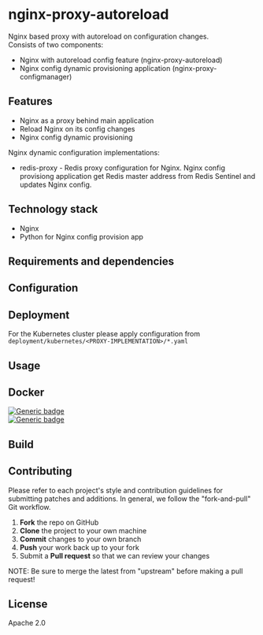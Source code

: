 # nginx-proxy-autoreload

Nginx based proxy with autoreload on configuration changes.  
Сonsists of two components:  
- Nginx with autoreload config feature  (nginx-proxy-autoreload)
- Nginx config dynamic provisioning application (nginx-proxy-configmanager)

## Features

- Nginx as a proxy behind main application
- Reload Nginx on its config changes
- Nginx config dynamic provisioning

Nginx dynamic configuration implementations:
- redis-proxy - Redis proxy configuration for Nginx. Nginx config provisiong application get Redis master address from Redis Sentinel and updates Nginx config.

## Technology stack

- Nginx
- Python for Nginx config provision app 

## Requirements and dependencies

## Configuration

## Deployment

For the Kubernetes cluster please apply configuration from `deployment/kubernetes/<PROXY-IMPLEMENTATION>/*.yaml`

## Usage

## Docker

[![Generic badge](https://img.shields.io/badge/hub.docker.com-vfabi/nginx_proxy_autoreload-<>.svg)](https://hub.docker.com/repository/docker/vfabi/nginx-proxy-autoreload)  
[![Generic badge](https://img.shields.io/badge/hub.docker.com-vfabi/nginx_proxy_configmanager-<>.svg)](https://hub.docker.com/repository/docker/vfabi/nginx-proxy-configmanager)

## Build

## Contributing

Please refer to each project's style and contribution guidelines for submitting patches and additions. In general, we follow the "fork-and-pull" Git workflow.

 1. **Fork** the repo on GitHub
 2. **Clone** the project to your own machine
 3. **Commit** changes to your own branch
 4. **Push** your work back up to your fork
 5. Submit a **Pull request** so that we can review your changes

NOTE: Be sure to merge the latest from "upstream" before making a pull request!

## License

Apache 2.0